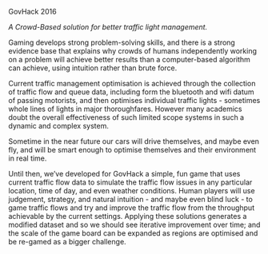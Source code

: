 GovHack 2016

*A Crowd-Based solution for better traffic light management.*

 

Gaming develops strong problem-solving skills, and there is a strong evidence base that explains why crowds of humans independently working on a problem will achieve better results than a computer-based algorithm can achieve, using intuition rather than brute force.

Current traffic management optimisation is achieved through the collection of traffic flow and queue data, including form the bluetooth and wifi datum of passing motorists, and then optimises individual traffic lights - sometimes whole lines of lights in major thoroughfares. However many academics doubt the overall effectiveness of such limited scope systems in such a dynamic and complex system.

Sometime in the near future our cars will drive themselves, and maybe even fly, and will be smart enough to optimise themselves and their environment in real time.

Until then, we’ve developed for GovHack a simple, fun game that uses current traffic flow data to simulate the traffic flow issues in any particular location, time of day, and even weather conditions. Human players will use judgement, strategy, and natural intuition - and maybe even blind luck - to game traffic flows and try and improve the traffic flow from the throughput achievable by the current settings. Applying these solutions generates a modified dataset and so we should see iterative improvement over time; and the scale of the game board can be expanded as regions are optimised and be re-gamed as a bigger challenge.